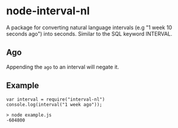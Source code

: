 node-interval-nl
================

A package for converting natural language intervals (e.g "1 week 10
seconds ago") into seconds. Similar to the SQL keyword INTERVAL.


Ago
---

Appending the `ago` to an interval will negate it.


Example
-------

    var interval = require("interval-nl")
    console.log(interval("1 week ago"));

    > node example.js
    -604800
